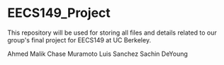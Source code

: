 # EECS149_Project
This repository will be used for storing all files and details related to our group's final project for EECS149 at UC Berkeley.

Ahmed Malik
Chase Muramoto
Luis Sanchez
Sachin DeYoung
